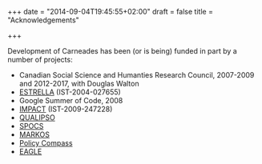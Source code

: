 +++
date = "2014-09-04T19:45:55+02:00"
draft = false
title = "Acknowledgements"

+++

Development of Carneades has been (or is being) funded in part by a
number of projects:

-   Canadian Social Science and Humanties Research Council, 2007-2009
    and 2012-2017, with Douglas Walton
-   [ESTRELLA](http://www.estrellaproject.org/index.php)
    (IST-2004-027655)
-   Google Summer of Code, 2008
-   [IMPACT](http://www.policy-impact.eu) (IST-2009-247228)
-   [QUALIPSO](http://cordis.europa.eu/documents/documentlibrary/101903861EN6.pdf)
-   [SPOCS](http://www.eu-spocs.eu/)
-   [MARKOS](http://www.markosproject.eu)
-   [Policy Compass](http://policycompass.eu/the-project/)
-   [EAGLE](http://www.eagle-learning.eu/)
